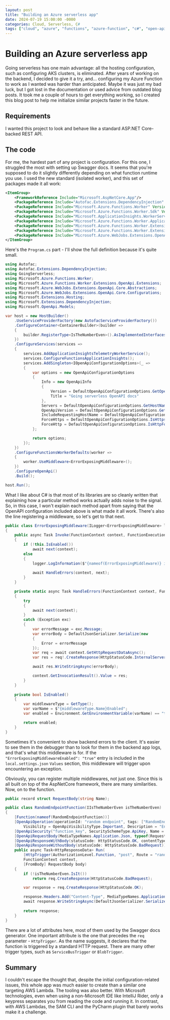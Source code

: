 ```yaml
---
layout: post
title: "Building an Azure serverless app"
date: 2024-07-19 15:00:00 -0000
categories: Cloud, Serverless, C#
tags: ["cloud", "azure", "functions", "azure-function", "c#", "open-api"]
---
```


# Building an Azure serverless app

Going serverless has one main advantage: all the hosting configuration, such as configuring AKS clusters, is eliminated. After years of working on the backend, I decided to give it a try, and... configuring my Azure Function to work as I wanted was harder than anticipated. Maybe it was just my bad luck, but I got lost in the documentation or used advice from outdated blog posts. It took me a couple of hours to get everything working, so I created this blog post to help me initialize similar projects faster in the future.

## Requirements

I wanted this project to look and behave like a standard ASP.NET Core-backed REST API.

## The code

For me, the hardest part of any project is configuration. For this one, I struggled the most with setting up Swagger docs. It seems that you're supposed to do it slightly differently depending on what function runtime you use. I used the new standard (isolated worker), and this set of packages made it all work:

```xml
<ItemGroup>
    <FrameworkReference Include="Microsoft.AspNetCore.App"/>
    <PackageReference Include="Autofac.Extensions.DependencyInjection" Version="9.0.0" />
    <PackageReference Include="Microsoft.Azure.Functions.Worker" Version="1.21.0"/>
    <PackageReference Include="Microsoft.Azure.Functions.Worker.Sdk" Version="1.17.0"/>
    <PackageReference Include="Microsoft.ApplicationInsights.WorkerService" Version="2.22.0"/>
    <PackageReference Include="Microsoft.Azure.Functions.Worker.ApplicationInsights" Version="1.2.0"/>
    <PackageReference Include="Microsoft.Azure.Functions.Worker.Extensions.Http" Version="3.1.0" />
    <PackageReference Include="Microsoft.Azure.Functions.Worker.Extensions.OpenApi" Version="1.5.1" />
    <PackageReference Include="Microsoft.Azure.WebJobs.Extensions.OpenApi.Core" Version="1.5.1" />
</ItemGroup>
```

Here's the `Program.cs` part - I'll show the full definition because it's quite small.

```csharp
using Autofac;
using Autofac.Extensions.DependencyInjection;
using GoingServerless;
using Microsoft.Azure.Functions.Worker;
using Microsoft.Azure.Functions.Worker.Extensions.OpenApi.Extensions;
using Microsoft.Azure.WebJobs.Extensions.OpenApi.Core.Abstractions;
using Microsoft.Azure.WebJobs.Extensions.OpenApi.Core.Configurations;
using Microsoft.Extensions.Hosting;
using Microsoft.Extensions.DependencyInjection;
using Microsoft.OpenApi.Models;

var host = new HostBuilder()
    .UseServiceProviderFactory(new AutofacServiceProviderFactory())
    .ConfigureContainer<ContainerBuilder>(builder =>
    {
        builder.RegisterType<IsTheNumberEven>().AsImplementedInterfaces().SingleInstance();
    })
    .ConfigureServices(services =>
    {
        services.AddApplicationInsightsTelemetryWorkerService();
        services.ConfigureFunctionsApplicationInsights();
        services.AddSingleton<IOpenApiConfigurationOptions>(_ =>
        {
            var options = new OpenApiConfigurationOptions
            {
                Info = new OpenApiInfo
                {
                    Version = DefaultOpenApiConfigurationOptions.GetOpenApiDocVersion(),
                    Title = "Going serverless OpenAPI docs"
                },
                Servers = DefaultOpenApiConfigurationOptions.GetHostNames(),
                OpenApiVersion = DefaultOpenApiConfigurationOptions.GetOpenApiVersion(),
                IncludeRequestingHostName = DefaultOpenApiConfigurationOptions.IsFunctionsRuntimeEnvironmentDevelopment(),
                ForceHttps = DefaultOpenApiConfigurationOptions.IsHttpsForced(),
                ForceHttp = DefaultOpenApiConfigurationOptions.IsHttpForced(),
            };

            return options;
        });
    })
    .ConfigureFunctionsWorkerDefaults(worker =>
    {
        worker.UseMiddleware<ErrorExposingMiddleware>();
    })
    .ConfigureOpenApi()
    .Build();

host.Run();
```

What I like about C# is that most of its libraries are so cleanly written that explaining how a particular method works actually adds noise to the signal. So, in this case, I won't explain each method apart from saying that the OpenAPI configuration included above is what made it all work. There's also the line registering a middleware, so let's get to that next.

```csharp
public class ErrorExposingMiddleware(ILogger<ErrorExposingMiddleware> logger) : IFunctionsWorkerMiddleware
{
    public async Task Invoke(FunctionContext context, FunctionExecutionDelegate next)
    {
        if (!this.IsEnabled())
            await next(context);
        else
        {
            logger.LogInformation($"{nameof(ErrorExposingMiddleware)} is enabled.");
            
            await HandleErrors(context, next);
        }
    }

    private static async Task HandleErrors(FunctionContext context, FunctionExecutionDelegate next)
    {
        try
        {
            await next(context);
        }
        catch (Exception exc)
        {
            var errorMessage = exc.Message;
            var errorBody = DefaultJsonSerializer.Serialize(new
            {
                Error = errorMessage
            });
            var req = await context.GetHttpRequestDataAsync();
            var res = req!.CreateResponse(HttpStatusCode.InternalServerError);

            await res.WriteStringAsync(errorBody);

            context.GetInvocationResult().Value = res;
        }
    }
    
    private bool IsEnabled()
    {
        var middlewareType = GetType();
        var varName = $"{middlewareType.Name}Enabled";
        var enabled = Environment.GetEnvironmentVariable(varName) == "true";

        return enabled;
    }
}
```

Sometimes it's convenient to show backend errors to the client. It's easier to see them in the debugger than to look for them in the backend app logs, and that's what this middleware is for. If the `"ErrorExposingMiddlewareEnabled": "true"` entry is included in the `local.settings.json` `Values` section, this middleware will trigger upon encountering an exception.

Obviously, you can register multiple middlewares, not just one. Since this is all built on top of the AspNetCore framework, there are many similarities. Now, on to the function.

```csharp
public record struct RequestBody(string Name);

public class RandomEndpointFunction(IIsTheNumberEven isTheNumberEven)
{
    [Function(nameof(RandomEndpointFunction))]
    [OpenApiOperation(operationId: "random endpoint", tags: ["RandomEndpoint"],
        Visibility = OpenApiVisibilityType.Important, Description = "Endpoint that will randomly result in an error.")]
    [OpenApiSecurity("function_key", SecuritySchemeType.ApiKey, Name = "code", In = OpenApiSecurityLocationType.Header)]
    [OpenApiRequestBody(MediaTypeNames.Application.Json, typeof(RequestBody))]
    [OpenApiResponseWithBody(statusCode: HttpStatusCode.OK, contentType: MediaTypeNames.Application.Json, bodyType: typeof(RequestBody))]
    [OpenApiResponseWithoutBody(statusCode: HttpStatusCode.BadRequest)]
    public async Task<HttpResponseData> Run(
        [HttpTrigger(AuthorizationLevel.Function, "post", Route = "random-endpoint")] HttpRequestData req,
        FunctionContext context,
        [FromBody] RequestBody body)
    {
        if (!isTheNumberEven.IsIt())
            return req.CreateResponse(HttpStatusCode.BadRequest);

        var response = req.CreateResponse(HttpStatusCode.OK);

        response.Headers.Add("Content-Type", MediaTypeNames.Application.Json);
        await response.WriteStringAsync(DefaultJsonSerializer.Serialize(body));
        
        return response;
    }
}
```

There are a lot of attributes here, most of them used by the Swagger docs generator. One important attribute is the one that precedes the `req` parameter -  `HttpTrigger`. As the name suggests, it declares that the function is triggered by a standard HTTP request. There are many other trigger types, such as `ServiceBusTrigger` or `BlobTrigger`.

## Summary

I couldn't escape the thought that, despite the initial configuration-related issues, this whole app was much easier to create than a similar one targeting AWS Lambda. The tooling was also better. With Microsoft technologies, even when using a non-Microsoft IDE like IntelliJ Rider, only a keypress separates you from reading the code and running it. In contrast, with AWS Lambdas, the SAM CLI and the PyCharm plugin that barely works make it a challenge.
